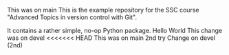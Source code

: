 This was on main
This is the example repository for the SSC course "Advanced Topics in version control with Git".

It contains a rather simple, no-op Python package.
Hello World
This change was on devel
<<<<<<< HEAD
This was on main 2nd try
Change on devel (2nd)
